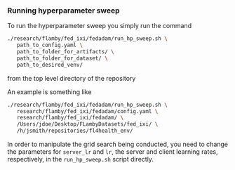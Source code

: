 ### Running hyperparameter sweep

To run the hyperparameter sweep you simply run the command

```bash
./research/flamby/fed_ixi/fedadam/run_hp_sweep.sh \
   path_to_config.yaml \
   path_to_folder_for_artifacts/ \
   path_to_folder_for_dataset/ \
   path_to_desired_venv/
```

from the top level directory of the repository

An example is something like
``` bash
./research/flamby/fed_ixi/fedadam/run_hp_sweep.sh \
   research/flamby/fed_ixi/fedadam/config.yaml \
   research/flamby/fed_ixi/fedadam/ \
   /Users/jdoe/Desktop/FLambyDatasets/fed_ixi/ \
   /h/jsmith/repositories/fl4health_env/
```

In order to manipulate the grid search being conducted, you need to change the parameters for `server_lr` and `lr`, the server and client learning rates, respectively, in the `run_hp_sweep.sh` script directly.
